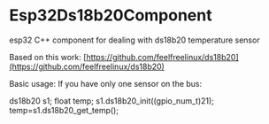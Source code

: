 # Esp32Ds18b20Component
esp32 C++ component for dealing with ds18b20 temperature sensor

Based on this work:
[https://github.com/feelfreelinux/ds18b20](https://github.com/feelfreelinux/ds18b20)

Basic usage:
If you have only one sensor on the bus:

ds18b20 s1;
float temp;
s1.ds18b20_init((gpio_num_t)21);
temp=s1.ds18b20_get_temp();